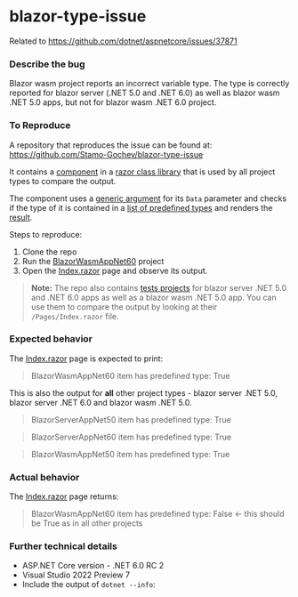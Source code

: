 # blazor-type-issue

Related to https://github.com/dotnet/aspnetcore/issues/37871

### Describe the bug
Blazor wasm project reports an incorrect variable type. The type is correctly reported for blazor server (.NET 5.0 and .NET 6.0) as well as blazor wasm .NET 5.0 apps, but not for blazor wasm .NET 6.0 project.

### To Reproduce

A repository that reproduces the issue can be found at:
https://github.com/Stamo-Gochev/blazor-type-issue

It contains a [component](https://github.com/Stamo-Gochev/blazor-type-issue/blob/master/BlazorTypeIssue/RazorClassLibrary1/Component1.razor.cs) in a [razor class library](https://github.com/Stamo-Gochev/blazor-type-issue/tree/master/BlazorTypeIssue/RazorClassLibrary1) that is used by all project types to compare the output. 

The component uses a [generic argument](https://github.com/Stamo-Gochev/blazor-type-issue/blob/master/BlazorTypeIssue/RazorClassLibrary1/Component1.razor.cs#L16-L23) for its `Data` parameter and checks if the type of it is contained in a [list of predefined types](https://github.com/Stamo-Gochev/blazor-type-issue/blob/master/BlazorTypeIssue/RazorClassLibrary1/Component1.razor.cs#L25-L41) and renders the [result](https://github.com/Stamo-Gochev/blazor-type-issue/blob/4654c39b67a84b6457c872dc4a63659892328f58/BlazorTypeIssue/RazorClassLibrary1/Component1.razor#L13).

Steps to reproduce:
1. Clone the repo
2. Run the [BlazorWasmAppNet60](https://github.com/Stamo-Gochev/blazor-type-issue/tree/master/BlazorTypeIssue/BlazorWasmAppNet60) project
3. Open the [Index.razor](https://github.com/Stamo-Gochev/blazor-type-issue/blob/master/BlazorTypeIssue/BlazorWasmAppNet60/Client/Pages/Index.razor#L5) page and observe its output.

> **Note:** The repo also contains [tests projects](https://github.com/Stamo-Gochev/blazor-type-issue/tree/master/BlazorTypeIssue) for blazor server .NET 5.0 and .NET 6.0 apps as well as a blazor wasm .NET 5.0 app. You can use them to compare the output by looking at their `/Pages/Index.razor` file. 

### Expected behavior
The [Index.razor](https://github.com/Stamo-Gochev/blazor-type-issue/blob/master/BlazorTypeIssue/BlazorWasmAppNet60/Client/Pages/Index.razor) page is expected to print:

> BlazorWasmAppNet60
item has predefined type: True

This is also the output for **all** other project types - blazor server .NET 5.0, blazor server .NET 6.0 and blazor wasm .NET 5.0.

> BlazorServerAppNet50
item has predefined type: True

> BlazorServerAppNet60
item has predefined type: True

> BlazorWasmAppNet50
item has predefined type: True

### Actual behavior
The [Index.razor](https://github.com/Stamo-Gochev/blazor-type-issue/blob/master/BlazorTypeIssue/BlazorWasmAppNet60/Client/Pages/Index.razor) page returns:

> BlazorWasmAppNet60
item has predefined type: False <- this should be True as in all other projects

### Further technical details
- ASP.NET Core version - .NET 6.0 RC 2
- Visual Studio 2022 Preview 7
- Include the output of `dotnet --info`:

